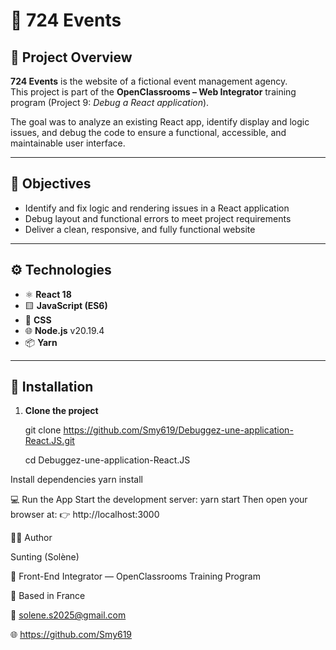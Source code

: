 # 🧩 724 Events

## 📝 Project Overview
**724 Events** is the website of a fictional event management agency.  
This project is part of the **OpenClassrooms – Web Integrator** training program (Project 9: *Debug a React application*).  

The goal was to analyze an existing React app, identify display and logic issues, and debug the code to ensure a functional, accessible, and maintainable user interface.

---

## 🎯 Objectives
- Identify and fix logic and rendering issues in a React application  
- Debug layout and functional errors to meet project requirements  
- Deliver a clean, responsive, and fully functional website  

---

## ⚙️ Technologies
- ⚛️ **React 18**
- 🟨 **JavaScript (ES6)**
- 🎨 **CSS**
- 🌐 **Node.js** v20.19.4
- 📦 **Yarn**

---

## 🚀 Installation

1. **Clone the project**

   git clone https://github.com/Smy619/Debuggez-une-application-React.JS.git
   
   cd Debuggez-une-application-React.JS
   
Install dependencies
yarn install

💻 Run the App
Start the development server:
yarn start
Then open your browser at:
👉 http://localhost:3000

👩‍💻 Author

Sunting (Solène)

🎨 Front-End Integrator — OpenClassrooms Training Program

📍 Based in France

📧 solene.s2025@gmail.com

🌐 https://github.com/Smy619
